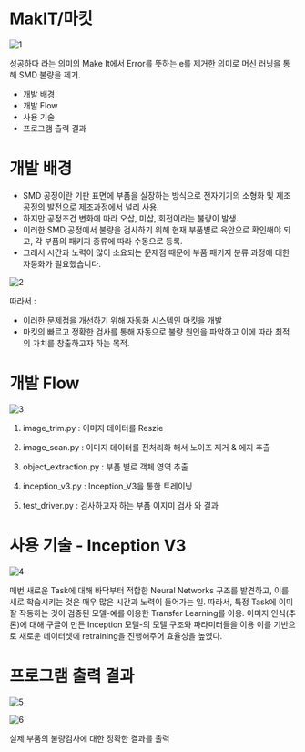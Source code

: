 # MakIT/마킷

![1](https://user-images.githubusercontent.com/29969821/42430604-30a1d97a-837b-11e8-947f-c9093d7d86af.jpg)

성공하다 라는 의미의 Make It에서 Error를 뜻하는 e를 제거한 의미로 머신 러닝을 통해 SMD 불량을 제거.

  - 개발 배경
  - 개발 Flow
  - 사용 기술
  - 프로그램 출력 결과

# 개발 배경

  - SMD 공정이란 기판 표면에 부품을 실장하는 방식으로 전자기기의 소형화 및 제조공정의 발전으로 제조과정에서 널리 사용. 
 - 하지만 공정조건 변화에 따라 오삽, 미삽, 회전이라는 불량이 발생.
 - 이러한 SMD 공정에서 불량을 검사하기 위해 현재 부품별로 육안으로 확인해야 되고, 각 부품의 패키지 종류에 따라 수동으로 등록.
 - 그래서 시간과 노력이 많이 소요되는 문제점 때문에 부품 패키지 분류 과정에 대한 자동화가 필요했습니다.

![2](https://user-images.githubusercontent.com/29969821/42430612-38e8c076-837b-11e8-9e15-d074a210503a.jpg)

따라서 :
  - 이러한 문제점을 개선하기 위해 자동화 시스템인 마킷을 개발
  - 마킷의 빠르고 정확한 검사를 통해 자동으로 불량 원인을 파악하고 이에 따라 최적의 가치를 창출하고자 하는 목적.

# 개발 Flow

![3](https://user-images.githubusercontent.com/29969821/42430102-140baeb0-8378-11e8-940c-c6ac533b8939.jpg)

1. image_trim.py : 이미지 데이터를 Reszie

2. image_scan.py : 이미지 데이터를 전처리화 해서 노이즈 제거 & 에지 추출
 
3. object_extraction.py : 부품 별로 객체 영역 추출

4. inception_v3.py : Inception_V3을 통한 트레이닝

5. test_driver.py : 검사하고자 하는 부품 이지미 검사 와 결과 

# 사용 기술 - Inception V3

![4](https://user-images.githubusercontent.com/29969821/42430184-a0b94372-8378-11e8-99d9-c05499cdf66c.jpg)

매번 새로운 Task에 대해 바닥부터 적합한 Neural Networks 구조를 발견하고, 이를 새로 학습시키는 것은 매우 많은 시간과 노력이 들어가는 일.
따라서, 특정 Task에 이미 잘 작동하는 것이 검증된 모델-예를 이용한 Transfer Learning를 이용.
이미지 인식(추론)에 대해 구글이 만든 Inception 모델-의 모델 구조와 파라미터들을 이용
이를 기반으로 새로운 데이터셋에 retraining을 진행해주어 효율성을 높였다.

# 프로그램 출력 결과

![5](https://user-images.githubusercontent.com/29969821/42430185-a2dcae6e-8378-11e8-874b-e024392c3d60.jpg)

![6](https://user-images.githubusercontent.com/29969821/42430188-a46e021e-8378-11e8-8997-a550736a59f3.png)

실제 부품의 불량검사에 대한 정확한 결과를 출력
